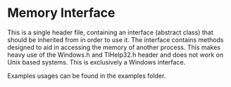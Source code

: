 # Memory Interface
This is a single header file, containing an interface (abstract class) that should be inherited from in order to use it. The interface contains methods designed to aid in accessing the memory of another process. This makes heavy use of the Windows.h and TlHelp32.h header and does not work on Unix based systems. This is exclusively a Windows interface. 

Examples usages can be found in the examples folder.
